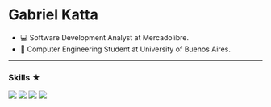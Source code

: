 <h1 align="left"><b>Gabriel Katta</b></h1>

- 💻  Software Development Analyst at Mercadolibre.
- 📓  Computer Engineering Student at University of Buenos Aires.
-------

### Skills ★
<div>
<img src = "https://img.shields.io/badge/Python-3776AB?style=for-the-badge&logo=python&logoColor=white"/>
<img src = "https://img.shields.io/badge/C-00599C?style=for-the-badge&logo=c&logoColor=white" />
<img src = "https://img.shields.io/badge/Java-ED8B00?style=for-the-badge&logo=java&logoColor=white"/>
<img src = "https://img.shields.io/badge/Spring-6DB33F?style=for-the-badge&logo=spring&logoColor=white" />
</div>

<div align="center" 
[![Kttq's GitHub
stats](https://github-readme-stats.vercel.app/api?username=Kttq&theme=vue-dark&show_icons=true&include_all_commits=true&count_private=true&line_height=40&disable_animations=true)](https://github.com/anuraghazra/github-readme-stats)
       
<div>



